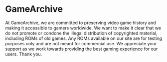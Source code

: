 # GameArchive    
    
At GameArchive, we are committed to preserving video game history and making it accessible to gamers worldwide. We want to make it clear that we do not promote or condone the illegal distribution of copyrighted material, including ROMs of old games. Any ROMs available on our site are for testing purposes only and are not meant for commercial use. We appreciate your support as we work towards providing the best gaming experience for our users. Thank you.

